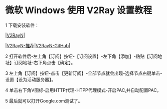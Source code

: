 # 微软 Windows 使用 V2Ray 设置教程

1 下载安装软件： 

|[V2RayN](http://d.v2server.ga/v2.zip)|

|[V2RayN-推荐](https://github.com/V2Server/V2Ray/raw/master/v2rayN-Core.zip)|[V2RayN-GitHub](https://github.com/2dust/v2rayN/releases)|

2 打开软件后-左上角【订阅】按钮-【订阅设置】-左下角【添加】-粘贴【订阅地址】订阅地址-右下角点击【确定】。

3 左上角【订阅】按钮-点击【更新订阅】-全部节点就会出现-选择节点右键单击-设置【设为活动服务器】。

4 单击右下角V图标-启用HTTP代理-HTPP代理模式-开启PAC,并自动配置PAC。

5 最后就可以打开Google.com测试了。
